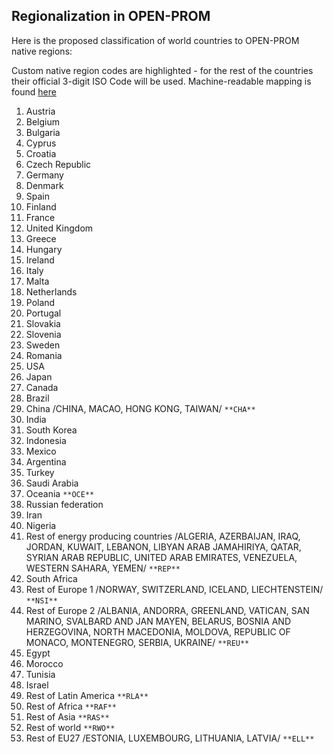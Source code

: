 ## Regionalization in OPEN-PROM

Here is the proposed classification of world countries to OPEN-PROM native regions:

Custom native region codes are highlighted - for the rest of the countries their official 3-digit ISO Code will be used.
Machine-readable mapping is found [here](https://github.com/e3modelling/mrprom/blob/main/inst/extdata/regional/regionmappingOP5.csv)

1.	Austria
2.	Belgium
3.	Bulgaria
4.	Cyprus
5.	Croatia
6.	Czech Republic
7.	Germany
8.	Denmark
9.	Spain
10.	Finland
11.	France
12.	United Kingdom
13.	Greece
14.	Hungary
15.	Ireland
16.	Italy
17.	Malta
18.	Netherlands
19.	Poland
20.	Portugal
21.	Slovakia
22.	Slovenia
23.	Sweden
24.	Romania
25.	USA
26.	Japan
27.	Canada
28.	Brazil
29.	China /CHINA, MACAO, HONG KONG, TAIWAN/ `**CHA**`
30.	India
31.	South Korea
32.	Indonesia
33.	Mexico
34.	Argentina
35.	Turkey
36.	Saudi Arabia
37.	Oceania `**OCE**`
38.	Russian federation
39.	Iran
40.	Nigeria
41.	Rest of energy producing countries /ALGERIA, AZERBAIJAN, IRAQ, JORDAN, KUWAIT, LEBANON, LIBYAN ARAB JAMAHIRIYA, QATAR, SYRIAN ARAB REPUBLIC, UNITED ARAB EMIRATES, VENEZUELA, WESTERN SAHARA, YEMEN/ `**REP**`                       
42.	South Africa
43.	Rest of Europe 1 /NORWAY, SWITZERLAND, ICELAND, LIECHTENSTEIN/ `**NSI**`
44.	Rest of Europe 2 /ALBANIA, ANDORRA, GREENLAND, VATICAN, SAN MARINO, SVALBARD AND JAN MAYEN, BELARUS, BOSNIA AND HERZEGOVINA, NORTH MACEDONIA, MOLDOVA, REPUBLIC OF MONACO, MONTENEGRO, SERBIA, UKRAINE/ `**REU**`        
45.	Egypt
46.	Morocco
47.	Tunisia
48.	Israel
49.	Rest of Latin America `**RLA**`
50.	Rest of Africa `**RAF**`
51.	Rest of Asia `**RAS**`
52.	Rest of world `**RWO**`
53.	Rest of EU27 /ESTONIA, LUXEMBOURG, LITHUANIA, LATVIA/ `**ELL**`

